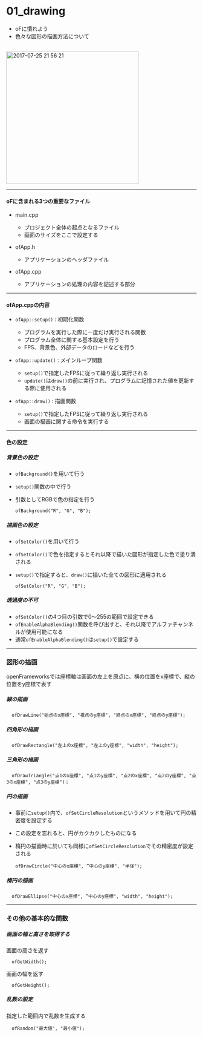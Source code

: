 # 01_drawing

- oFに慣れよう  
- 色々な図形の描画方法について  
<br />
<img width="350" alt="2017-07-25 21 56 21" src="https://user-images.githubusercontent.com/26996041/28573064-437a62a6-7184-11e7-81cc-157f28a5a805.png">


---
#### oFに含まれる3つの重要なファイル
- main.cpp  
  - プロジェクト全体の起点となるファイル
  - 画面のサイズをここで設定する


- ofApp.h
  - アプリケーションのヘッダファイル


- ofApp.cpp
  - アプリケーションの処理の内容を記述する部分

---
#### ofApp.cppの内容
- `ofApp::setup()` : 初期化関数
  - プログラムを実行した際に一度だけ実行される関数
  - プログラム全体に関する基本設定を行う
  - FPS、背景色、外部データのロードなどを行う


- `ofApp::update()` : メインループ関数
  - `setup()`で指定したFPSに従って繰り返し実行される
  - `update()`は`draw()`の前に実行され、プログラムに記憶された値を更新する際に使用される


- `ofApp::draw()` : 描画関数
  - `setup()`で指定したFPSに従って繰り返し実行される
  - 画面の描画に関する命令を実行する


---
#### 色の設定
##### 背景色の設定
- `ofBackground()`を用いて行う  
- `setup()`関数の中で行う
- 引数としてRGBで色の指定を行う  

      ofBackground("R", "G", "B");


##### 描画色の設定
- `ofSetColor()`を用いて行う
- `ofSetColor()`で色を指定するとそれ以降で描いた図形が指定した色で塗り潰される
- `setup()`で指定すると、`draw()`に描いた全ての図形に適用される

      ofSetColor("R", "G", "B");


##### 透過度の不可
- `ofSetColor()`の4つ目の引数で0〜255の範囲で設定できる
- `ofEnableAlphaBlending()`関数を呼び出すと、それ以降でアルファチャンネルが使用可能になる
- 通常`ofEnableAlphaBlending()`は`setup()`で設定する
---

### 図形の描画
openFrameworksでは座標軸は画面の左上を原点に、横の位置をx座標で、縦の位置をy座標で表す

##### 線の描画

      ofDrawLine("始点のx座標", "視点のy座標", "終点のx座標", "終点のy座標");


##### 四角形の描画

      ofDrawRectangle("左上のx座標", "左上のy座標", "width", "height");


##### 三角形の描画

      ofDrawTriangle("点1のx座標", "点1のy座標", "点2のx座標", "点2のy座標", "点3のx座標", "点3のy座標")；


##### 円の描画
- 事前に`setup()`内で、`ofSetCircleResolution`というメソッドを用いて円の精密度を設定する
- この設定を忘れると、円がカクカクしたものになる
- 楕円の描画時に於いても同様に`ofSetCircleResolution`でその精密度が設定される

      ofDrawCircle("中心のx座標", ”中心のy座標", "半径");


##### 楕円の描画

      ofDrawEllipse("中心のx座標", ”中心のy座標", "width", "height");


---

### その他の基本的な関数

##### 画面の幅と高さを取得する
画面の高さを返す

      ofGetWidth();

画面の幅を返す

      ofGetHeight();


##### 乱数の設定
指定した範囲内で乱数を生成する

      ofRandom("最大値", "最小値");
